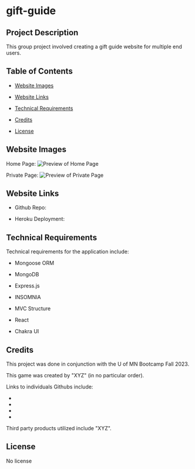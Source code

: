 # gift-guide

## Project Description

This group project involved creating a gift guide website for multiple end users.

## Table of Contents

- [Website Images](#websiteimages)
- [Website Links](#websitelinks)
- [Technical Requirements](#technicalrequirements)
- [Credits](#credits)
- [License](#license)

  <a id="websiteimages"></a>

## Website Images

Home Page:
![Preview of Home Page]()

Private Page:
![Preview of Private Page]()

<a id="websitelinks"></a>

## Website Links

- Github Repo:

- Heroku Deployment:

  <a id="technicalrequirements"></a>

## Technical Requirements

Technical requirements for the application include:

- Mongoose ORM
- MongoDB
- Express.js
- INSOMNIA
- MVC Structure
- React
- Chakra UI

  <a id="credits"></a>

## Credits

This project was done in conjunction with the U of MN Bootcamp Fall 2023.

This game was created by "XYZ" (in no particular order).

Links to individuals Githubs include:

-
-
-
-

Third party products utilized include "XYZ".

<a id="license"></a>

## License

No license
